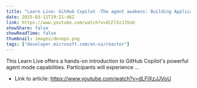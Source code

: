 ```yaml
---
title: "Learn Live: GitHub Copilot -The agent awakens: Building Applications with GitHub Copilot Agent Mode"
date: 2025-03-11T19:21:46Z
link: https://www.youtube.com/watch?v=dLFlXzJJVoU
showShare: false
showReadTime: false
thumbnail: images/devops.png
tags: ["developer.microsoft.com/en-us/reactor"]
---
```

This Learn Live offers a hands-on introduction to GitHub Copilot's powerful agent mode capabilities. Participants will experience ...

- Link to article: https://www.youtube.com/watch?v=dLFlXzJJVoU